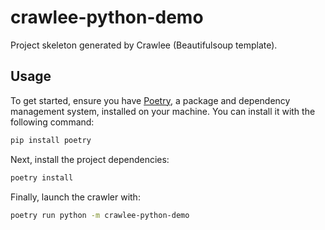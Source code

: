 # crawlee-python-demo

Project skeleton generated by Crawlee (Beautifulsoup template).

## Usage

To get started, ensure you have [Poetry](https://python-poetry.org/), a package and dependency management system, installed on your machine. You can install it with the following command:

```sh
pip install poetry
```

Next, install the project dependencies:

```sh
poetry install
```

Finally, launch the crawler with:

```sh
poetry run python -m crawlee-python-demo
```
